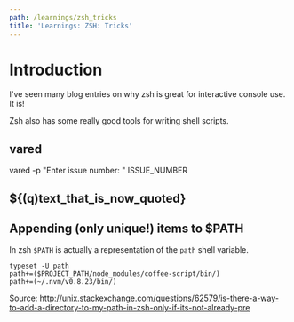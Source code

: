 ```yaml
---
path: /learnings/zsh_tricks
title: 'Learnings: ZSH: Tricks'
---
```

Introduction
===================

I've seen many blog entries on why zsh is great for interactive console use. It is!

Zsh also has some really good tools for writing shell scripts.

vared
-------------

 vared -p "Enter issue number: " ISSUE_NUMBER
 
 
${(q)text_that_is_now_quoted}
-----------

Appending (only unique!) items to $PATH
-------------

In zsh `$PATH` is actually a representation of the `path` shell variable.

    typeset -U path  
    path+=($PROJECT_PATH/node_modules/coffee-script/bin/)
    path+=(~/.nvm/v0.8.23/bin/)

Source: http://unix.stackexchange.com/questions/62579/is-there-a-way-to-add-a-directory-to-my-path-in-zsh-only-if-its-not-already-pre
